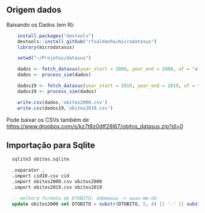 ## Origem dados

Baixando os Dados (em R):

```R
    install.packages("devtools")
    devtools::install_github("rfsaldanha/microdatasus")
    library(microdatasus)

    setwd("~/Projetos/datasus")

    dados <- fetch_datasus(year_start = 2000, year_end = 2000, uf = "all", information_system = "SIM-DO")
    dados <- process_sim(dados)

    dados19 <- fetch_datasus(year_start = 2019, year_end = 2019, uf = "all", information_system = "SIM-DO")
    dados19 <- process_sim(dados)

    write.csv(dados,'obitos2000.csv')
    write.csv(dados19,'obitos2019.csv')
```

Pode baixar os CSVs também de https://www.dropbox.com/s/kz7t8z0dtf28l67/obitos_datasus.zip?dl=0

## Importação para Sqlite


```sql
  sqlite3 obitos.sqlite

  .separator ,
  .import cid10.csv cid
  .import obitos2000.csv obitos2000
  .import obitos2019.csv obitos2019

  -- melhora formato de DTOBITO: ddmmaaaa -> aaaa-mm-dd
  update obitos2000 set DTOBITO = substr(DTOBITO, 5, 4) || '-' || substr(DTOBITO, 3, 2) || '-' || substr(DTOBITO, 1, 2);
```

